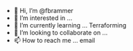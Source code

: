 - 👋 Hi, I’m @fbrammer
- 👀 I’m interested in ...
- 🌱 I’m currently learning ...
  Terraforming
- 💞️ I’m looking to collaborate on ...
- 📫 How to reach me ...
  email

<!---
fbrammer/fbrammer is a ✨ special ✨ repository because its `README.md` (this file) appears on your GitHub profile.
You can click the Preview link to take a look at your changes.
--->
